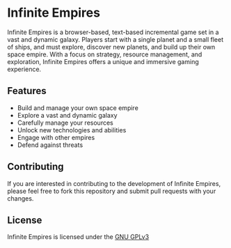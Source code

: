 # Infinite Empires

Infinite Empires is a browser-based, text-based incremental game set in a vast and dynamic galaxy. Players start with a single planet and a small fleet of ships, and must explore, discover new planets, and build up their own space empire. With a focus on strategy, resource management, and exploration, Infinite Empires offers a unique and immersive gaming experience.

## Features
- Build and manage your own space empire
- Explore a vast and dynamic galaxy
- Carefully manage your resources
- Unlock new technologies and abilities
- Engage with other empires
- Defend against threats

## Contributing
If you are interested in contributing to the development of Infinite Empires, please feel free to fork this repository and submit pull requests with your changes.

## License
Infinite Empires is licensed under the [GNU GPLv3](https://www.gnu.org/licenses/gpl-3.0.en.html)